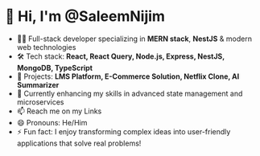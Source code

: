# 👋 Hi, I'm @SaleemNijim

- 👨‍💻 Full-stack developer specializing in **MERN stack**, **NestJS** & modern web technologies
- 🛠️ Tech stack: **React, React Query, Node.js, Express, NestJS, MongoDB, TypeScript**
- 🚀 Projects: **LMS Platform, E-Commerce Solution, Netflix Clone, AI Summarizer**
- 🌱 Currently enhancing my skills in advanced state management and microservices
- 📫 Reach me on my Links <!-- Add your LinkedIn URL here -->
- 😄 Pronouns: He/Him
- ⚡ Fun fact: I enjoy transforming complex ideas into user-friendly applications that solve real problems!

<!---
SaleemNijim/SaleemNijim is a ✨ special ✨ repository because its `README.md` (this file) appears on your GitHub profile.
You can click the Preview link to take a look at your changes.
--->
